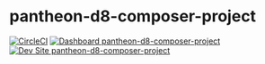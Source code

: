 # pantheon-d8-composer-project

[![CircleCI](https://circleci.com/gh/esteinborn/pantheon-d8-composer-project.svg?style=shield)](https://circleci.com/gh/esteinborn/pantheon-d8-composer-project)
[![Dashboard pantheon-d8-composer-project](https://img.shields.io/badge/dashboard-pantheon_d8_composer_project-yellow.svg)](https://dashboard.pantheon.io/sites/4946303a-199e-4f09-b3cf-4770a4f41d29#dev/code)
[![Dev Site pantheon-d8-composer-project](https://img.shields.io/badge/site-pantheon_d8_composer_project-blue.svg)](http://dev-pantheon-d8-composer-project.pantheonsite.io/)